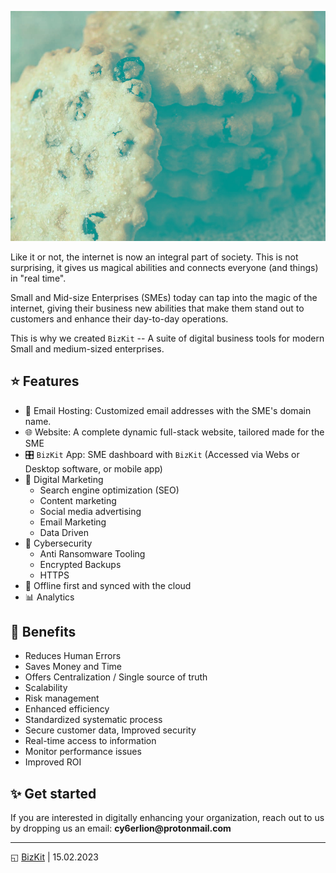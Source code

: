 ![](bizkit.jpg "bizkit cover")

Like it or not, the internet is now an integral part of society.
This is not surprising, it gives us magical abilities and connects 
everyone (and things) in "real time".

Small and Mid-size Enterprises (SMEs) today can tap into the magic of
the internet, giving their business new abilities that make them stand
out to customers and enhance their day-to-day operations.

This is why we created `BizKit` -- A suite of digital business tools 
for modern Small and medium-sized enterprises.

## ⭐ Features
- 📧 Email Hosting: Customized email addresses with the SME's domain name.
- 🌐 Website: A complete dynamic full-stack website, tailored made for the SME
- 🎛️ `BizKit` App: SME dashboard with `BizKit` (Accessed via Webs or Desktop software, or mobile app)
- 📢 Digital Marketing
  - Search engine optimization (SEO)
  - Content marketing
  - Social media advertising
  - Email Marketing
  - Data Driven
- 🔐 Cybersecurity
  - Anti Ransomware Tooling
  - Encrypted Backups
  - HTTPS
- 📶 Offline first and synced with the cloud
- 📊 Analytics

## 💠 Benefits

- Reduces Human Errors
- Saves Money and Time
- Offers Centralization / Single source of truth
- Scalability
- Risk management
- Enhanced efficiency
- Standardized systematic process
- Secure customer data, Improved security
- Real-time access to information
- Monitor performance issues
- Improved ROI

## ✨ Get started

If you are interested in digitally enhancing your organization, reach
out to us by dropping us an email: __cy6erlion@protonmail.com__

<hr>
◱ <a href='../index.html'>BizKit</a> | 15.02.2023
